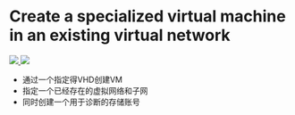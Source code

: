 # Create a specialized virtual machine in an existing virtual network

<a href="https://portal.azure.cn/#create/Microsoft.Template/uri/https%3A%2F%2Fraw.githubusercontent.com%2Fdafoyiming%2Fazure-quick-start-china%2Fmeat%2F201-vm-specialized-vhd-existing-vnet%2Fazuredeploy.json" target="_blank">
    <img src="http://azuredeploy.net/deploybutton.png"/>
</a>
<a href="http://armviz.io/#/?load=https%3A%2F%2Fraw.githubusercontent.com%2FAzure%2Fazure-quickstart-templates%2Fmaster%2F201-vm-specialized-vhd-existing-vnet%2Fazuredeploy.json" target="_blank">
    <img src="http://armviz.io/visualizebutton.png"/>
</a>

- 通过一个指定得VHD创建VM
- 指定一个已经存在的虚拟网络和子网
- 同时创建一个用于诊断的存储账号
